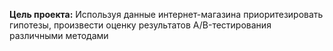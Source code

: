 
**Цель проекта:**  Используя данные интернет-магазина приоритезировать гипотезы, произвести оценку результатов A/B-тестирования различными методами

